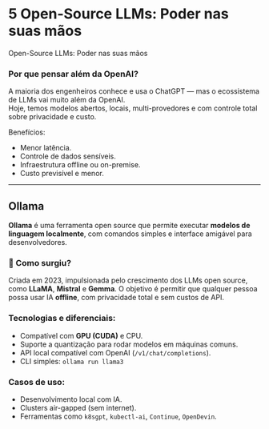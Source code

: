 # 5 Open-Source LLMs: Poder nas suas mãos

Open-Source LLMs: Poder nas suas mãos

### Por que pensar além da OpenAI?
A maioria dos engenheiros conhece e usa o ChatGPT — mas o ecossistema de LLMs vai muito além da OpenAI.  
Hoje, temos modelos abertos, locais, multi-provedores e com controle total sobre privacidade e custo.

Benefícios:
- Menor latência.
- Controle de dados sensíveis.
- Infraestrutura offline ou on-premise.
- Custo previsível e menor.

---

## **Ollama**

**Ollama** é uma ferramenta open source que permite executar **modelos de linguagem localmente**, com comandos simples e interface amigável para desenvolvedores.

### 📌 Como surgiu?
Criada em 2023, impulsionada pelo crescimento dos LLMs open source, como **LLaMA**, **Mistral** e **Gemma**. O objetivo é permitir que qualquer pessoa possa usar IA **offline**, com privacidade total e sem custos de API.

### Tecnologias e diferenciais:
- Compatível com **GPU (CUDA)** e CPU.
- Suporte a quantização para rodar modelos em máquinas comuns.
- API local compatível com OpenAI (`/v1/chat/completions`).
- CLI simples: `ollama run llama3`

### Casos de uso:
- Desenvolvimento local com IA.
- Clusters air-gapped (sem internet).
- Ferramentas como `k8sgpt`, `kubectl-ai`, `Continue`, `OpenDevin`.